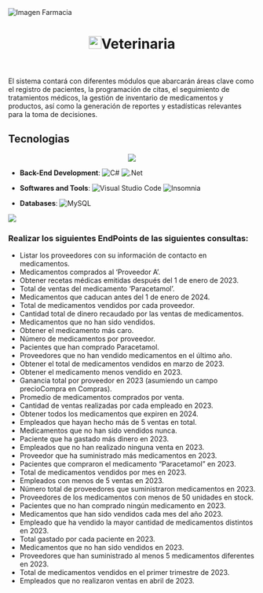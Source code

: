 <img src="https://images.unsplash.com/photo-1631549916768-4119b2e5f926?ixlib=rb-4.0.3&q=85&fm=jpg&crop=entropy&cs=srgb&w=6000" alt="Imagen Farmacia" width="auto" height="auto">
<h1 align="center"><img width="26" height="26" src="https://img.icons8.com/doodle/36/pills.png" alt="pills"/><b>Veterinaria</b></h1>
<br>
<p>El sistema contará con diferentes módulos que abarcarán áreas clave como el registro de pacientes, la programación de citas, el seguimiento de tratamientos médicos, la gestión de inventario de medicamentos y productos, así como la generación de reportes y estadísticas relevantes para la toma de decisiones.</p>


<h2>Tecnologias</h2>

<p align="center">
<img src="https://thumbs.dreamstime.com/z/una-bandera-de-la-cl%C3%ADnica-veterinaria-116220245.jpg"><br> 

- **Back-End Development**: 
  ![C#](https://img.shields.io/badge/c%23-%23239120.svg?style=flat&logo=c-sharp&logoColor=white) ![.Net](https://img.shields.io/badge/.NET-5C2D91?style=flat&logo=.net&logoColor=white)   

- **Softwares and Tools**: 
  ![Visual Studio Code](https://img.shields.io/badge/Visual%20Studio%20Code-0078d7.svg?style=flat&logo=visual-studio-code&logoColor=white) ![Insomnia](https://img.shields.io/badge/Insomnia-black?style=flat&logo=insomnia&logoColor=5849BE)
- **Databases**:
  ![MySQL](https://img.shields.io/badge/mysql-%2300f.svg?style=flat&logo=mysql&logoColor=white)
  
</p>
<img src="https://user-images.githubusercontent.com/73097560/115834477-dbab4500-a447-11eb-908a-139a6edaec5c.gif"><br>

<h3>Realizar los siguientes EndPoints de las siguientes consultas:</h3>

- Listar los proveedores con su información de contacto en medicamentos.
- Medicamentos comprados al ‘Proveedor A’.
- Obtener recetas médicas emitidas después del 1 de enero de 2023.
- Total de ventas del medicamento ‘Paracetamol’.
- Medicamentos que caducan antes del 1 de enero de 2024.
- Total de medicamentos vendidos por cada proveedor.
- Cantidad total de dinero recaudado por las ventas de medicamentos.
- Medicamentos que no han sido vendidos.
- Obtener el medicamento más caro.
- Número de medicamentos por proveedor.
- Pacientes que han comprado Paracetamol.
- Proveedores que no han vendido medicamentos en el último año.
- Obtener el total de medicamentos vendidos en marzo de 2023.
- Obtener el medicamento menos vendido en 2023.
- Ganancia total por proveedor en 2023 (asumiendo un campo precioCompra en Compras).
- Promedio de medicamentos comprados por venta.
- Cantidad de ventas realizadas por cada empleado en 2023.
- Obtener todos los medicamentos que expiren en 2024.
- Empleados que hayan hecho más de 5 ventas en total.
- Medicamentos que no han sido vendidos nunca.
- Paciente que ha gastado más dinero en 2023.
- Empleados que no han realizado ninguna venta en 2023.
- Proveedor que ha suministrado más medicamentos en 2023.
- Pacientes que compraron el medicamento “Paracetamol” en 2023.
- Total de medicamentos vendidos por mes en 2023.
- Empleados con menos de 5 ventas en 2023.
- Número total de proveedores que suministraron medicamentos en 2023.
- Proveedores de los medicamentos con menos de 50 unidades en stock.
- Pacientes que no han comprado ningún medicamento en 2023.
- Medicamentos que han sido vendidos cada mes del año 2023.
- Empleado que ha vendido la mayor cantidad de medicamentos distintos en 2023.
- Total gastado por cada paciente en 2023.
- Medicamentos que no han sido vendidos en 2023.
- Proveedores que han suministrado al menos 5 medicamentos diferentes en 2023.
- Total de medicamentos vendidos en el primer trimestre de 2023.
- Empleados que no realizaron ventas en abril de 2023.